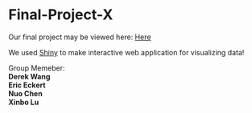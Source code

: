 # Final-Project-X

Our final project may be viewed here: <a href="https://cdc1996.shinyapps.io/Seattle-911-Calls-2015/">Here</a>

We used <a href="http://shiny.rstudio.com/">Shiny</a> to make interactive web application for visualizing data!

Group Memeber: <br>
**Derek Wang <br>
Eric Eckert <br>
Nuo Chen <br>
Xinbo Lu <br>**

